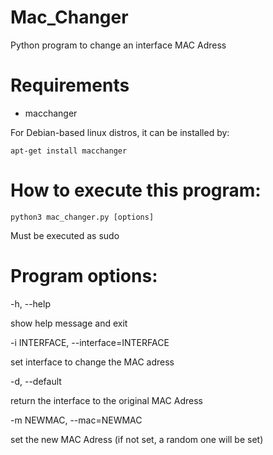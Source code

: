 # Mac_Changer
Python program to change an interface MAC Adress 

# Requirements
- macchanger

For Debian-based linux distros, it can be installed by:
```
apt-get install macchanger
```

# How to execute this program:
```
python3 mac_changer.py [options]
```
Must be executed as sudo

# Program options:

-h, --help            

show help message and exit

-i INTERFACE, --interface=INTERFACE
                    
set interface to change the MAC adress

-d, --default       

return the interface to the original MAC Adress

-m NEWMAC, --mac=NEWMAC
                    
set the new MAC Adress (if not set, a random one will be set)